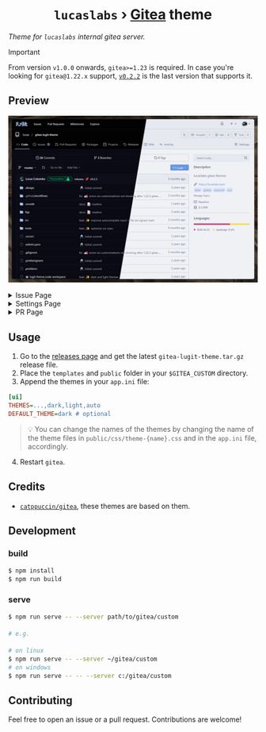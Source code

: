 <h1 align="center">
	<code>lucaslabs</code> › <a href="https://gitea.io">Gitea</a> theme
</h1>

*Theme for `lucaslabs` internal gitea server.*

> [!IMPORTANT]
> From version `v1.0.0` onwards, `gitea>=1.23` is required.
> In case you're looking for `gitea@1.22.x` support, [`v0.2.2`](https://github.com/lucas-labs/gitea-lugit-theme/releases/tag/v0.2.2)
> is the last version that supports it.

## Preview

![repository](figs/repo.png)

<details>
<summary>Issue Page</summary>
<img src="figs/issue.png" alt="issue" width="100%">
</details>

<details>
<summary>Settings Page</summary>
<img src="figs/settings.png" alt="settings" width="100%">
</details>

<details>
<summary>PR Page</summary>
<img src="figs/pr.png" alt="pr" width="100%">
</details>

## Usage

1. Go to the [releases page](https://github.com/lucas-labs/gitea-lugit-theme/releases) and get the latest `gitea-lugit-theme.tar.gz` release file.
2. Place the `templates` and `public` folder in your `$GITEA_CUSTOM` directory.
3. Append the themes in your `app.ini` file:

```ini
[ui]
THEMES=...,dark,light,auto
DEFAULT_THEME=dark # optional
```

> 💡 You can change the names of the themes by changing the name of the theme files in `public/css/theme-{name}.css` and in the `app.ini` file, accordingly.

4. Restart `gitea`.

## Credits

- [`catppuccin/gitea`](https://github.com/catppuccin/gitea), these themes are based on them.

## Development

### build
```bash
$ npm install
$ npm run build
```

### serve
```bash
$ npm run serve -- --server path/to/gitea/custom

# e.g.

# on linux
$ npm run serve -- --server ~/gitea/custom
# on windows
$ npm run serve -- -- --server c:/gitea/custom
```

## Contributing

Feel free to open an issue or a pull request. Contributions are welcome!